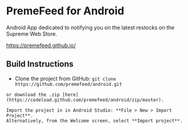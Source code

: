 # PremeFeed for Android
Android App dedicated to notifying you on the latest restocks on the Supreme Web Store.

 https://premefeed.github.io/
  
## Build Instructions
   
   - Clone the project from GitHub: 
      ```git clone https://github.com/premefeed/android.git```

    or download the .zip [here](https://codeload.github.com/premefeed/android/zip/master).
    
    Import the project in in Android Studio: **File > New > Import Project**.
    Alternatively, from the Welcome screen, select **Import project**.
